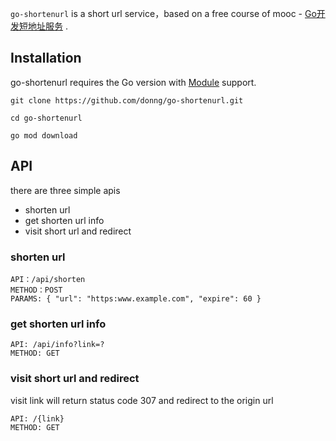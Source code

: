 `go-shortenurl` is a short url service，based on a free course of mooc - [Go开发短地址服务](https://www.imooc.com/learn/1150) .

## Installation

go-shortenurl requires the Go version with [Module](https://github.com/golang/go/wiki/Modules) support.

```
git clone https://github.com/donng/go-shortenurl.git

cd go-shortenurl

go mod download
```

## API

there are three simple apis

- shorten url
- get shorten url info
- visit short url and redirect

### shorten url

```
API：/api/shorten
METHOD：POST
PARAMS: { "url": "https:www.example.com", "expire": 60 }
```

### get shorten url info

```
API: /api/info?link=?
METHOD: GET
```

### visit short url and redirect

visit link will return status code 307 and redirect to the origin url

```
API: /{link}
METHOD: GET
```
